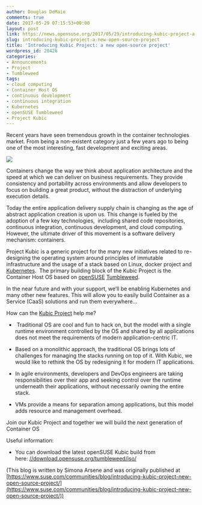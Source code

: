 ```yaml
---
author: Douglas DeMaio
comments: true
date: 2017-05-29 07:15:53+00:00
layout: post
link: https://news.opensuse.org/2017/05/29/introducing-kubic-project-a-new-open-source-project/
slug: introducing-kubic-project-a-new-open-source-project
title: 'Introducing Kubic Project: a new open-source project'
wordpress_id: 20426
categories:
- Announcements
- Project
- Tumbleweed
tags:
- cloud computing
- Container Host OS
- continuous development
- continuous integration
- Kubernetes
- openSUSE Tumbleweed
- Project Kubic
---
```




Recent years have seen tremendous growth in the container technologies market. From being a non-existent category just a few years ago to being one of the most interesting, fast development and exciting areas.

![](https://www.suse.com/communities/blog/files/2017/05/GettyImages-188040723-450x338.jpg)

Containers change the way we think about application architecture and the speed at which we can deliver on business requirements. They provide consistency and portability across environments and allow developers to focus on building a great product, without the distraction of underlying execution details.

Today the entire application delivery supply chain is changing as the age of abstract application creation is upon us. This change is fueled by the adoption of a few key technologies,  including shared code repositories, continuous integration, continuous development, and cloud computing.  However, the ultimate driver of this movement is a software delivery mechanism: containers.

Project Kubic is a generic project for the many new initiatives related to re-designing the operating system around principles of immutable infrastructure and the usage of a stack based on Linux, docker project and [Kubernetes](https://kubernetes.io/).  The primary building block of the Kubic Project is the Container Host OS based on [openSUSE](https://www.opensuse.org/) [Tumbleweed](https://en.opensuse.org/Portal:Tumbleweed).

In the near future and with your support, we’ll be enabling Kubernetes and many other new features. This will allow you to easily build Container as a Service (CaaS) solutions and run them everywhere…

How can the [Kubic Project](https://github.com/kubic-project) help me?



 	
  *  Traditional OS are cool and fun to hack on, but the model with a single runtime environment controlled by the OS and shared by all applications does not meet the requirements of modern application-centric IT.

 	
  * Based on a monolithic approach, the traditional OS brings lots of challenges for managing the stacks running on top of it. With Kubic, we would like to rethink the OS by redesigning it for modern IT applications.

 	
  * In agile environments, developers and DevOps engineers are taking responsibilities over their app and seeking control over the runtime underneath their applications, without necessarily owning the entire stack.

 	
  * VMs provide a means for separation among applications, but this model adds resource and management overhead.


Join our Kubic Project and together we will build the next generation of Container OS

Useful information:

 	
  * You can download the latest openSUSE Kubic build from here: [//download.opensuse.org/tumbleweed/iso/](//download.opensuse.org/tumbleweed/iso/)


(This blog is written by Simona Arsene and was originally published at [https://www.suse.com/communities/blog/introducing-kubic-project-new-open-source-project/](https://www.suse.com/communities/blog/introducing-kubic-project-new-open-source-project/))




<!-- more -->
